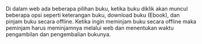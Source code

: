 Di dalam web ada beberapa pilihan buku, ketika buku diklik akan muncul beberapa opsi seperti keterangan buku, download buku (Ebook), dan pinjam buku secara offline. Ketika ingin meminjam buku secara offline maka peminjam harus meminjamnya melalui web dan menentukan waktu pengambilan dan pengembalian bukunya.

